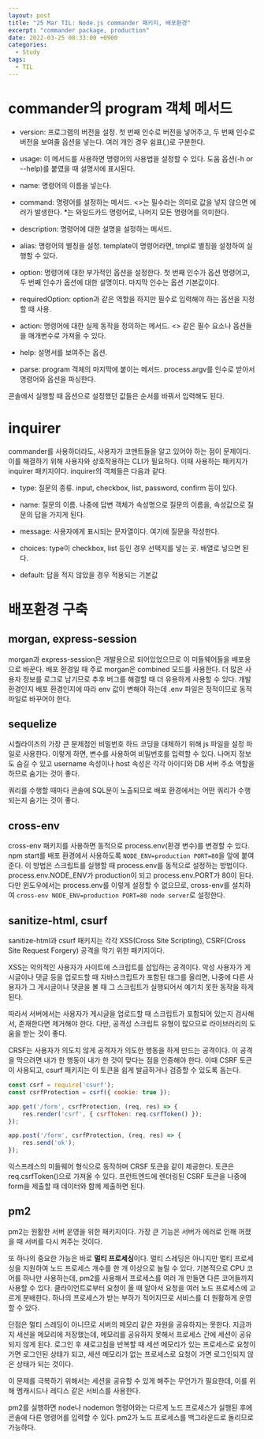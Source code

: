 ```yaml
---
layout: post
title: "25 Mar TIL: Node.js commander 패키지, 배포환경"
excerpt: "commander package, production"
date: 2022-03-25 08:33:00 +0900
categories:
  - Study
tags:
  - TIL
---
```


# commander의 program 객체 메서드

* version: 프로그램의 버전을 설정. 첫 번째 인수로 버전을 넣어주고, 두 번째 인수로 버전을 보여줄 옵션을 넣는다. 여러 개인 경우 쉼표(,)로 구분한다.

* usage: 이 메서드를 사용하면 명령어의 사용법을 설정할 수 있다. 도움 옵션(-h or --help)를 붙였을 때 설명서에 표시된다.

* name: 명령어의 이름을 넣는다.

* command: 명령어를 설정하는 메서드. <>는 필수라는 의미로 값을 넣지 않으면 에러가 발생한다. *는 와일드카드 명령어로, 나머지 모든 명령어를 의미한다.

* description: 명령어에 대한 설명을 설정하는 메서드.

* alias: 명령어의 별칭을 설정. template이 명령어라면, tmpl로 별칭을 설정하여 실행할 수 있다.

* option: 명령어에 대한 부가적인 옵션을 설정한다. 첫 번째 인수가 옵션 명령어고, 두 번째 인수가 옵션에 대한 설명이다. 마지막 인수는 옵션 기본값이다.

* requiredOption: option과 같은 역할을 하지만 필수로 입력해야 하는 옵션을 지정할 때 사용.

* action: 명령어에 대한 실제 동작을 정의하는 메서드. <> 같은 필수 요소나 옵션들을 매개변수로 가져올 수 있다.

* help: 설명서를 보여주는 옵션.

* parse: program 객체의 마지막에 붙이는 메서드. process.argv를 인수로 받아서 명령어와 옵션을 파싱한다.

콘솔에서 실행할 때 옵션으로 설정했던 값들은 순서를 바꿔서 입력해도 된다.

# inquirer

commander를 사용하더라도, 사용자가 코맨트들을 알고 있어야 하는 점이 문제이다. 이를 해결하기 위해 사용자와 상호작용하는 CLI가 필요하다. 이때 사용하는 패키지가 inquirer 패키지이다. inquirer의 객체들은 다음과 같다.

* type: 질문의 종류. input, checkbox, list, password, confirm 등이 있다.

* name: 질문의 이름. 나중에 답변 객체가 속성명으로 질문의 이름을, 속성값으로 질문의 답을 가지게 된다.

* message: 사용자에게 표시되는 문자열이다. 여기에 질문을 작성한다.

* choices: type이 checkbox, list 등인 경우 선택지를 넣는 곳. 배열로 넣으면 된다.

* default: 답을 적지 않았을 경우 적용되는 기본값

# 배포환경 구축

## morgan, express-session

morgan과 express-session은 개발용으로 되어있었으므로 이 미들웨어들을 배포용으로 바꾼다. 배포 환경일 때 주로 morgan은 combined 모드를 사용한다. 더 많은 사용자 정보를 로그로 남기므로 추후 버그를 해결할 때 더 유용하게 사용할 수 있다. 개발 환경인지 배포 환경인지에 따라 env 값이 변해야 하는데 .env 파일은 정적이므로 동적 파일로 바꾸어야 한다.

## sequelize

시퀄라이즈의 가장 큰 문제점인 비밀번호 하드 코딩을 대체하기 위해 js 파일을 설정 파일로 사용한다. 이렇게 하면, 변수를 사용하여 비밀번호를 입력할 수 있다. 나머지 정보도 숨길 수 있고 username 속성이나 host 속성은 각각 아이디와 DB 서버 주소 역할을 하므로 숨기는 것이 좋다.

쿼리를 수행할 때마다 콘솔에 SQL문이 노출되므로 배포 환경에서는 어떤 쿼리가 수행되는지 숨기는 것이 좋다.

## cross-env

cross-env 패키지를 사용하면 동적으로 process.env(환경 변수)를 변경할 수 있다. npm start를 배포 환경에서 사용하도록 `NODE_ENV=production PORT=80`을 앞에 붙여준다. 이 방법은 스크립트를 실행할 때 process.env를 동적으로 설정하는 방법이다. process.env.NODE_ENV가 production이 되고 process.env.PORT가 80이 된다. 다만 윈도우에서는 process.env를 이렇게 설정할 수 없으므로, cross-env를 설치하여 `cross-env NODE_ENV=production PORT=80 node server`로 설정한다.

## sanitize-html, csurf

sanitize-html과 csurf 패키지는 각각 XSS(Cross Site Scripting), CSRF(Cross Site Request Forgery) 공격을 막기 위한 패키지이다.

XSS는 악의적인 사용자가 사이트에 스크립트를 삽입하는 공격이다. 악성 사용자가 게시글이나 댓글 등을 업로드할 때 자바스크립트가 포함된 태그를 올리면, 나중에 다른 사용자가 그 게시글이나 댓글을 볼 때 그 스크립트가 실행되어서 예기치 못한 동작을 하게 된다.

따라서 서버에서는 사용자가 게시글을 업로드할 때 스크립트가 포함되어 있는지 검사해서, 존재한다면 제거해야 한다. 다만, 공격성 스크립트 유형이 많으므로 라이브러리의 도움을 받는 것이 좋다.

CRSF는 사용자가 의도치 않게 공격자가 의도한 행동을 하게 만드는 공격이다. 이 공격을 막으려면 내가 한 행동이 내가 한 것이 맞다는 점을 인증해야 한다. 이때 CSRF 토큰이 사용되고, csurf 패키지는 이 토큰을 쉽게 발급하거나 검증할 수 있도록 돕는다.

```js
const csrf = require('csurf');
const csrfProtection = csrf({ cookie: true });

app.get('/form', csrfProtection, (req, res) => {
    res.render('csrf', { csrfToken: req.csrfToken() });
});

app.post('/form', csrfProtection, (req, res) => {
    res.send('ok');
});
```

익스프레스의 미들웨어 형식으로 동작하며 CRSF 토큰을 같이 제공한다. 토큰은 req.csrfToken()으로 가져올 수 있다. 프런트엔드에 렌더링된 CSRF 토큰을 나중에 form을 제출할 때 데이터와 함께 제출하면 된다.

## pm2

pm2는 원활한 서버 운영을 위한 패키지이다. 가장 큰 기능은 서버가 에러로 인해 꺼졌을 때 서버를 다시 켜주는 것이다.

또 하나의 중요한 가능은 바로 **멀티 프로세싱**이다. 멀티 스레딩은 아니지만 멀티 프로세싱을 지원하여 노드 프로세스 개수를 한 개 이상으로 늘릴 수 있다. 기본적으로 CPU 코어를 하나만 사용하는데, pm2를 사용해서 프로세스를 여러 개 만들면 다른 코어들까지 사용할 수 있다. 클라이언트로부터 요청이 올 때 알아서 요청을 여러 노드 프로세스에 고르게 분배한다. 하나의 프로세스가 받는 부하가 적어지므로 서비스를 더 원활하게 운영할 수 있다.

단점은 멀티 스레딩이 아니므로 서버의 메모리 같은 자원을 공유하지는 못한다. 지금까지 세션을 메모리에 저장했는데, 메모리를 공유하지 못해서 프로세스 간에 세션이 공유되지 않게 된다. 로그인 후 새로고침을 반복할 때 세션 메모리가 있는 프로세스로 요청이 가면 로그인된 상태가 되고, 세션 메모리가 없는 프로세스로 요청이 가면 로그인되지 않은 상태가 되는 것이다.

이 문제를 극복하기 위해서는 세션을 공유할 수 있게 해주는 무언가가 필요한데, 이를 위해 멤캐시드나 레디스 같은 서비스를 사용한다.

pm2를 실행하면 node나 nodemon 명령어와는 다르게 노드 프로세스가 실행된 후에 콘솔에 다른 명령어를 입력할 수 있다. pm2가 노드 프로세스를 백그라운드로 돌리므로 가능하다.